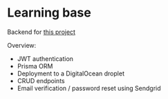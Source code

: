 # Learning base

Backend for [this project](https://github.com/AlexanderKulia/learning-base-frontend)

Overview:

- JWT authentication
- Prisma ORM
- Deployment to a DigitalOcean droplet
- CRUD endpoints
- Email verification / password reset using Sendgrid
